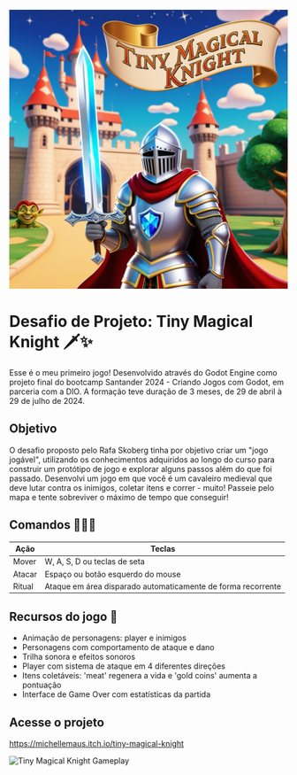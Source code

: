 ![Tiny Magical Knight](addons/images/Tiny_Magical_Knight.jpg)

# Desafio de Projeto: Tiny Magical Knight 🗡✨

Esse é o meu primeiro jogo! Desenvolvido através do Godot Engine como projeto final do bootcamp Santander 2024 - Criando Jogos com Godot, em parceria com a DIO. A formação teve duração de 3 meses, de 29 de abril à 29 de julho de 2024.

## Objetivo 

O desafio proposto pelo Rafa Skoberg tinha por objetivo criar um "jogo jogável", utilizando os conhecimentos adquiridos ao longo do curso para construir um protótipo de jogo e explorar alguns passos além do que foi passado. Desenvolvi um jogo em que você é um cavaleiro medieval que deve lutar contra os inimigos, coletar itens e correr - muito! Passeie pelo mapa e tente sobreviver o máximo de tempo que conseguir!

## Comandos 👩🏻‍💻

| Ação          |   Teclas         |
| ------------- | ------------- |
| Mover         | W, A, S, D ou teclas de seta            |
| Atacar           | Espaço ou botão esquerdo do mouse           |
| Ritual         | Ataque em área disparado automaticamente de forma recorrente            |

## Recursos do jogo 👾

- Animação de personagens: player e inimigos
- Personagens com comportamento de ataque e dano
- Trilha sonora e efeitos sonoros
- Player com sistema de ataque em 4 diferentes direções
- Itens coletáveis: 'meat' regenera a vida e 'gold coins' aumenta a pontuação
- Interface de Game Over com estatísticas da partida


## Acesse o projeto 

https://michellemaus.itch.io/tiny-magical-knight

![Tiny Magical Knight Gameplay](addons/images/Tiny_Magical_Knight.gif)
